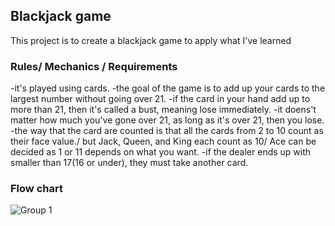 
## Blackjack game
This project is to create a blackjack game to apply what I've learned

### Rules/ Mechanics / Requirements
-it's played using cards.
-the goal of the game is to add up your cards to the largest number without going over 21.
-if the card in your hand add up to more than 21, then it's called a bust, meaning lose immediately.
-it doens't matter how much you've gone over 21, as long as it's over 21, then you lose.
-the way that the card are counted is that all the cards from 2 to 10 count as their face value./ but Jack, Queen, and King each count as 10/ Ace can be decided as 1 or 11 depends on what you want.
-if the dealer ends up with smaller than 17(16 or under), they must take another card.

### Flow chart

![Group 1](https://user-images.githubusercontent.com/86972559/154788962-b235e60a-e2f8-4b86-8019-2b0e61700bb9.png)

